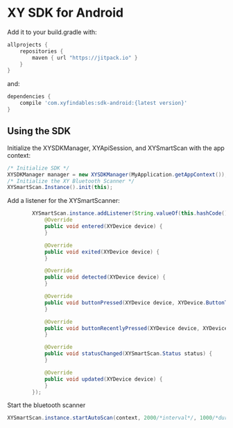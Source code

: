# XY SDK for Android

Add it to your build.gradle with:
```gradle
allprojects {
    repositories {
        maven { url "https://jitpack.io" }
    }
}
```
and:

```gradle
dependencies {
    compile 'com.xyfindables:sdk-android:{latest version}'
}
```
## Using the SDK

Initialize the XYSDKManager, XYApiSession, and XYSmartScan with the app context:

```java
/* Initialize SDK */
XYSDKManager manager = new XYSDKManager(MyApplication.getAppContext());
/* Initialize the XY Bluetooth Scanner */
XYSmartScan.Instance().init(this);
```
Add a listener for the XYSmartScanner:

```java
        XYSmartScan.instance.addListener(String.valueOf(this.hashCode()), new XYSmartScan.Listener() {
            @Override
            public void entered(XYDevice device) {
            }

            @Override
            public void exited(XYDevice device) {
            }

            @Override
            public void detected(XYDevice device) {
            }

            @Override
            public void buttonPressed(XYDevice device, XYDevice.ButtonType buttonType) {
            }

            @Override
            public void buttonRecentlyPressed(XYDevice device, XYDevice.ButtonType buttonType) {
            }

            @Override
            public void statusChanged(XYSmartScan.Status status) {
            }

            @Override
            public void updated(XYDevice device) {
            }
        });
```
Start the bluetooth scanner

```java
XYSmartScan.instance.startAutoScan(context, 2000/*interval*/, 1000/*duration*/);
```
